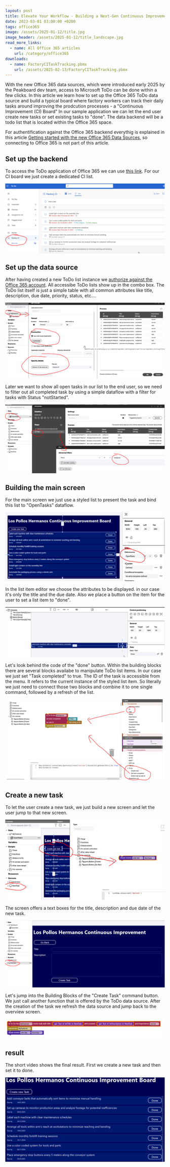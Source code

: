 ```yaml
---
layout: post
title: Elevate Your Workflow - Building a Next-Gen Continuous Improvement Board with Office 365 ToDo
date: 2023-03-01 03:00:00 +0200
tags: office365
image: /assets/2025-01-12/title.jpg
image_header: /assets/2025-01-12/title_landscape.jpg
read_more_links:
  - name: All Office 365 articles
    url: /category/office365
downloads:
  - name: FactoryCITaskTracking.pbmx
    url: /assets/2025-02-13/FactoryCITaskTracking.pbmx
---
```

With the new Office 365 data sources, which were introduced early 2025 by the Peakboard dev team, access to Microsoft ToDo can be done within a few clicks. In this article we learn how to set up the Office 365 ToDo data source and build a typical board where factory workers can track their daily tasks around improving the prodcution processes - a "Continuous Improvement (CI) Board"  In our sample application we can let the end user create new tasks or set existing tasks to "done". The data backend will be a todo list that is located within the Office 365 space.

For authentification against the Office 365 backend everythig is explained in this article [Getting started with the new Office 365 Data Sources](/Getting-started-with-the-new-Office-365-Data-Sources.html), so connecting to Office 365 is not part of this article.

## Set up the backend

To access the ToDo application of Office 365 we can use [this link](https://to-do.office.com/). For our CI board we just create a dedicated CI list. 

![image](/assets/2025-02-13/010.png)

## Set up the data source

After having created a new ToDo list instance we [authorize against the Office 365 account](/Getting-started-with-the-new-Office-365-Data-Sources.html). All accessibe ToDo lists show up in the combo box. The ToDo list itself is just a simple table with all common attributes like title, description, due date, priority, status, etc....

![image](/assets/2025-02-13/020.png)

Later we want to show all open tasks in our list to the end user, so we need to filter out all completed task by using a simple dataflow with a filter for tasks with Status "notStarted".

![image](/assets/2025-02-13/030.png)

## Building the main screen

For the main screen we just use a styled list to present the task and bind this list to "OpenTasks" dataflow.

![image](/assets/2025-02-13/040.png)

In the list item editor we choose the attributes to be displayed. in our case it's only the title and the due date. Also we place a button on the item for the user to set a list item to "done".

![image](/assets/2025-02-13/050.png)

Let's look behind the code of the "done" button. Within the building blocks there are several blocks availabe to manipulate ToDo list items. In our case we just set "Task completed" to true. The ID of the task is accessible from the menu. It refers to the current instance of the styled list item. So literally we just need to connect those two blocks and combine it to one single command, followed by a refresh of the list.

![image](/assets/2025-02-13/060.png)

## Create a new task

To let the user create a new task, we just build a new screen and let the user jump to that new screen.

![image](/assets/2025-02-13/070.png)

The screen offers a text boxes for the title, description and due date of the new task.

![image](/assets/2025-02-13/080.png)

Let's jump into the Building Blocks of the "Create Task" command button. We just call another function that is offered by the ToDo data source. After the creation of the task we refresh the data source and jump back to the overview screen.

![image](/assets/2025-02-13/090.png)

## result

The short video shows the final result. First we create a new task and then set it to done.

![image](/assets/2025-02-13/result.gif)


